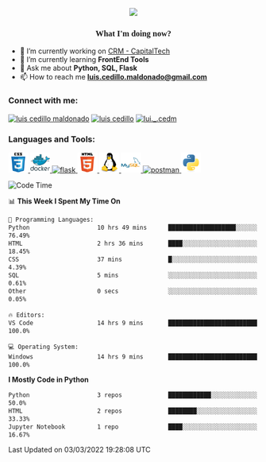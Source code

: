 <p align="center">
  <a href="https://github.com/DenverCoder1/readme-typing-svg"><img src="https://readme-typing-svg.herokuapp.com/?lines=Hi👋,%20I'm%20Luis%20Cedillo%20;Junior%20Python%20Developer;Always%20learning%20new%20things!&font=Fira%20Code&center=true&width=440&height=45&color=33bced&vCenter=true&size=25"></a>
</p>
<link rel="preconnect" href="https://fonts.googleapis.com">
<link rel="preconnect" href="https://fonts.gstatic.com" crossorigin>
<link href="https://fonts.googleapis.com/css2?family=Fira+Code:wght@300&display=swap" rel="stylesheet">
<h3 align="center" style="font-family:'Fira Code',normal;">What I'm doing now?</h3>
</link>

- 🔭 I’m currently working on [CRM - CapitalTech](https://stg-crmpv.finmaster.mx/)
- 🌱 I’m currently learning **FrontEnd Tools**
- 💬 Ask me about **Python, SQL, Flask**
- 📫 How to reach me **luis.cedillo.maldonado@gmail.com**

<h3 align="left">Connect with me:</h3>
<p align="left">
<a href="https://www.linkedin.com/feed/?trk=404_page" target="blank"><img align="center" src="https://raw.githubusercontent.com/rahuldkjain/github-profile-readme-generator/master/src/images/icons/Social/linked-in-alt.svg" alt="luis cedillo maldonado" height="30" width="40" /></a>
<a href="https://www.facebook.com/luis.cedillo.792/" target="blank"><img align="center" src="https://raw.githubusercontent.com/rahuldkjain/github-profile-readme-generator/master/src/images/icons/Social/facebook.svg" alt="luis cedillo" height="30" width="40" /></a>
<a href="https://instagram.com/lui._.cedm" target="blank"><img align="center" src="https://raw.githubusercontent.com/rahuldkjain/github-profile-readme-generator/master/src/images/icons/Social/instagram.svg" alt="lui._.cedm" height="30" width="40" /></a>
</p>

<h3 align="left">Languages and Tools:</h3>
<p align="left"> <a href="https://www.w3schools.com/css/" target="_blank" rel="noreferrer"> <img src="https://raw.githubusercontent.com/devicons/devicon/master/icons/css3/css3-original-wordmark.svg" alt="css3" width="40" height="40"/> </a> <a href="https://www.docker.com/" target="_blank" rel="noreferrer"> <img src="https://raw.githubusercontent.com/devicons/devicon/master/icons/docker/docker-original-wordmark.svg" alt="docker" width="40" height="40"/> </a> <a href="https://flask.palletsprojects.com/" target="_blank" rel="noreferrer"> <img src="https://www.vectorlogo.zone/logos/pocoo_flask/pocoo_flask-icon.svg" alt="flask" width="40" height="40"/> </a> <a href="https://www.w3.org/html/" target="_blank" rel="noreferrer"> <img src="https://raw.githubusercontent.com/devicons/devicon/master/icons/html5/html5-original-wordmark.svg" alt="html5" width="40" height="40"/> </a> <a href="https://www.linux.org/" target="_blank" rel="noreferrer"> <img src="https://raw.githubusercontent.com/devicons/devicon/master/icons/linux/linux-original.svg" alt="linux" width="40" height="40"/> </a> <a href="https://www.mysql.com/" target="_blank" rel="noreferrer"> <img src="https://raw.githubusercontent.com/devicons/devicon/master/icons/mysql/mysql-original-wordmark.svg" alt="mysql" width="40" height="40"/> </a> <a href="https://postman.com" target="_blank" rel="noreferrer"> <img src="https://www.vectorlogo.zone/logos/getpostman/getpostman-icon.svg" alt="postman" width="40" height="40"/> </a> <a href="https://www.python.org" target="_blank" rel="noreferrer"> <img src="https://raw.githubusercontent.com/devicons/devicon/master/icons/python/python-original.svg" alt="python" width="40" height="40"/> </a> </p>

<!--START_SECTION:waka-->
![Code Time](http://img.shields.io/badge/Code%20Time-36%20hrs%2047%20mins-blue)

📊 **This Week I Spent My Time On** 

```text
💬 Programming Languages: 
Python                   10 hrs 49 mins      ███████████████████░░░░░░   76.49% 
HTML                     2 hrs 36 mins       ████░░░░░░░░░░░░░░░░░░░░░   18.45% 
CSS                      37 mins             █░░░░░░░░░░░░░░░░░░░░░░░░   4.39% 
SQL                      5 mins              ░░░░░░░░░░░░░░░░░░░░░░░░░   0.61% 
Other                    0 secs              ░░░░░░░░░░░░░░░░░░░░░░░░░   0.05%

🔥 Editors: 
VS Code                  14 hrs 9 mins       █████████████████████████   100.0%

💻 Operating System: 
Windows                  14 hrs 9 mins       █████████████████████████   100.0%

```

**I Mostly Code in Python** 

```text
Python                   3 repos             ████████████░░░░░░░░░░░░░   50.0% 
HTML                     2 repos             ████████░░░░░░░░░░░░░░░░░   33.33% 
Jupyter Notebook         1 repo              ████░░░░░░░░░░░░░░░░░░░░░   16.67%

```



 Last Updated on 03/03/2022 19:28:08 UTC
<!--END_SECTION:waka-->
